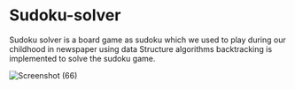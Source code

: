 # Sudoku-solver
Sudoku solver is a board game as sudoku which we used to play during our childhood in newspaper using data Structure algorithms backtracking is implemented to solve the sudoku game.

![Screenshot (66)](https://github.com/Anuragroyan/Sudoku-solver/assets/38952781/350075ff-a445-4aaf-aa64-59b2b31242fa)
